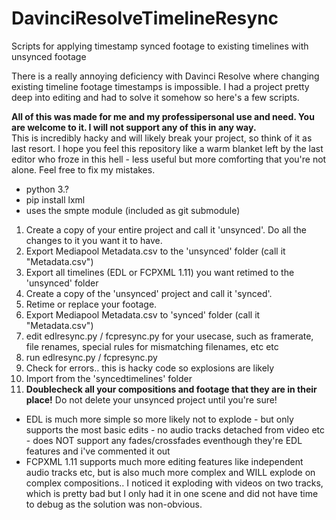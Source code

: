 # DavinciResolveTimelineResync
Scripts for applying timestamp synced footage to existing timelines with unsynced footage

There is a really annoying deficiency with Davinci Resolve where changing existing timeline footage timestamps is impossible.
I had a project pretty deep into editing and had to solve it somehow so here's a few scripts.

**All of this was made for me and my professipersonal use and need. You are welcome to it. I will not support any of this in any way.**   
This is incredibly hacky and will likely break your project, so think of it as last resort.
I hope you feel this repository like a warm blanket left by the last editor who froze in this hell - less useful but more comforting that you're not alone.
Feel free to fix my mistakes.

- python 3.?
- pip install lxml
- uses the smpte module (included as git submodule)

1. Create a copy of your entire project and call it 'unsynced'. Do all the changes to it you want it to have.
2. Export Mediapool Metadata.csv to the 'unsynced' folder (call it "Metadata.csv")
3. Export all timelines (EDL or FCPXML 1.11) you want retimed to the 'unsynced' folder
4. Create a copy of the 'unsynced' project and call it 'synced'.
5. Retime or replace your footage.
6. Export Mediapool Metadata.csv to 'synced' folder (call it "Metadata.csv")
7. edit edlresync.py / fcpresync.py for your usecase, such as framerate, file renames, special rules for mismatching filenames, etc etc
8. run edlresync.py / fcpresync.py 
9. Check for errors.. this is hacky code so explosions are likely
10. Import from the 'syncedtimelines' folder
11. **Doublecheck all your compositions and footage that they are in their place!** Do not delete your unsynced project until you're sure!

- EDL is much more simple so more likely not to explode - but only supports the most basic edits - no audio tracks detached from video etc - does NOT support any fades/crossfades eventhough they're EDL features and i've commented it out
- FCPXML 1.11 supports much more editing features like independent audio tracks etc, but is also much more complex and WILL explode on complex compositions.. I noticed it exploding with videos on two tracks, which is pretty bad but I only had it in one scene and did not have time to debug as the solution was non-obvious.
